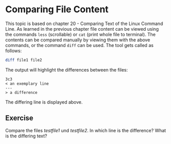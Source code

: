 # Comparing File Content
This topic is based on chapter 20 - Comparing Text of the Linux Command Line.
As learned in the previous chapter file content can be viewed using the commands `less` (scrollable) or `cat` (print whole file to terminal). 
The contents can be compared manually by viewing them with the above commands, or the command `diff` can be used.
The tool gets called as follows:

~~~~~ bash 
diff file1 file2
~~~~~

The output will highlight the differences between the files:

~~~~~
3c3
< an exemplary line
---
> a difference
~~~~~

The differing line is displayed above.

## Exercise 
Compare the files *testfile1* und *testfile2*. In which line is the difference? What is the differing text?